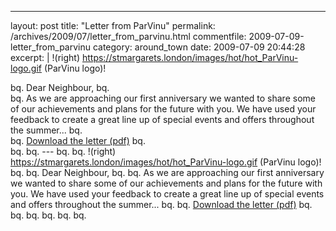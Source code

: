 ---
layout: post
title: "Letter from ParVinu"
permalink: /archives/2009/07/letter_from_parvinu.html
commentfile: 2009-07-09-letter_from_parvinu
category: around_town
date: 2009-07-09 20:44:28
excerpt: |
    !(right) https://stmargarets.london/images/hot/hot_ParVinu-logo.gif (ParVinu logo)!
    
bq.      Dear Neighbour,
bq.     
bq.     As we are approaching our first anniversary we wanted to share some of our achievements and plans for the future with you. We have used your feedback to create a great line up of special events and offers throughout the summer...
bq.     
bq.     <a href="/assets/images/2009/parvinu_newsletter.pdf">Download the letter (pdf)</a>
bq.     
bq. 
bq. ---
bq. 
bq. !(right) https://stmargarets.london/images/hot/hot_ParVinu-logo.gif (ParVinu logo)!
bq. 
bq.  Dear Neighbour,
bq. 
bq. As we are approaching our first anniversary we wanted to share some of our achievements and plans for the future with you. We have used your feedback to create a great line up of special events and offers throughout the summer...
bq. 
bq. <a href="/assets/images/2009/parvinu_newsletter.pdf">Download the letter (pdf)</a>
bq. 
bq. 
bq. 
bq. 
bq. 
bq.


